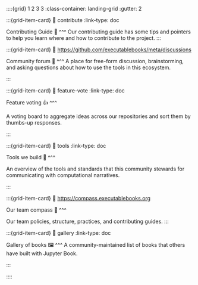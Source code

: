 ::::{grid} 1 2 3 3
:class-container: landing-grid
:gutter: 2

:::{grid-item-card}
:link: contribute
:link-type: doc

Contributing Guide 🙌
^^^
Our contributing guide has some tips and pointers to help you learn where and how to contribute to the project.
:::

:::{grid-item-card}
:link: https://github.com/executablebooks/meta/discussions

Community forum 💬
^^^
A place for free-form discussion, brainstorming, and asking questions about how to use the tools in this ecosystem.

:::

:::{grid-item-card}
:link: feature-vote
:link-type: doc

Feature voting 👍
^^^

A voting board to aggregate ideas across our repositories and sort them by thumbs-up responses.

:::


:::{grid-item-card}
:link: tools
:link-type: doc

Tools we build 🔧
^^^

An overview of the tools and standards that this community stewards for communicating with computational narratives.

:::

:::{grid-item-card}
:link: https://compass.executablebooks.org

Our team compass 🧭
^^^

Our team policies, structure, practices, and contributing guides.
:::

:::{grid-item-card}
:link: gallery
:link-type: doc

Gallery of books 🖼️
^^^
A community-maintained list of books that others have built with Jupyter Book.

:::

::::


